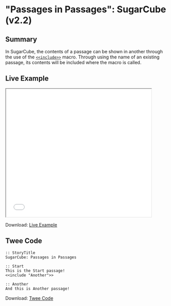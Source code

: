 # "Passages in Passages": SugarCube (v2.2)

## Summary

In SugarCube, the contents of a passage can be shown in another through the use of the [`<<include>>`](http://www.motoslave.net/sugarcube/2/docs/#macros-macro-include) macro. Through using the name of an existing passage, its contents will be included where the macro is called.

## Live Example

<section>
<iframe src="sugarcube_passagesinpassages_example.html" height=400 width=90%></iframe>

Download: <a href="sugarcube_passagesinpassages_example.html" target="_blank">Live Example</a>
</section>

## Twee Code

```twee
:: StoryTitle
SugarCube: Passages in Passages

:: Start
This is the Start passage!
<<include "Another">>

:: Another
And this is Another passage!

```

Download: <a href="sugarcube_passagesinpassages_twee.txt" target="_blank">Twee Code</a>
